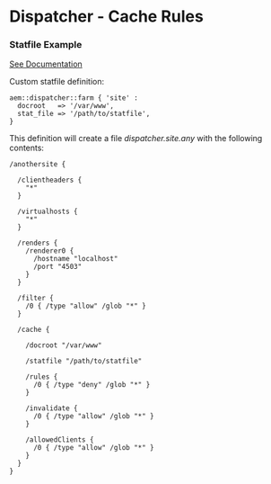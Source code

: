 # Dispatcher - Cache Rules

### Statfile Example

[See Documentation](https://docs.adobe.com/docs/en/dispatcher/disp-config.html#Naming%20the%20Statfile)

Custom statfile definition:

~~~ puppet
aem::dispatcher::farm { 'site' :
  docroot   => '/var/www',
  stat_file => '/path/to/statfile',
}
~~~

This definition will create a file *dispatcher.site.any* with the following contents:

~~~
/anothersite {

  /clientheaders {
    "*"
  }

  /virtualhosts {
    "*"
  }

  /renders {
    /renderer0 {
      /hostname "localhost"
      /port "4503"
    }
  }

  /filter {
    /0 { /type "allow" /glob "*" }
  }

  /cache {

    /docroot "/var/www"

    /statfile "/path/to/statfile"

    /rules {
      /0 { /type "deny" /glob "*" }
    }

    /invalidate {
      /0 { /type "allow" /glob "*" }
    }

    /allowedClients {
      /0 { /type "allow" /glob "*" }
    }
  }
}
~~~